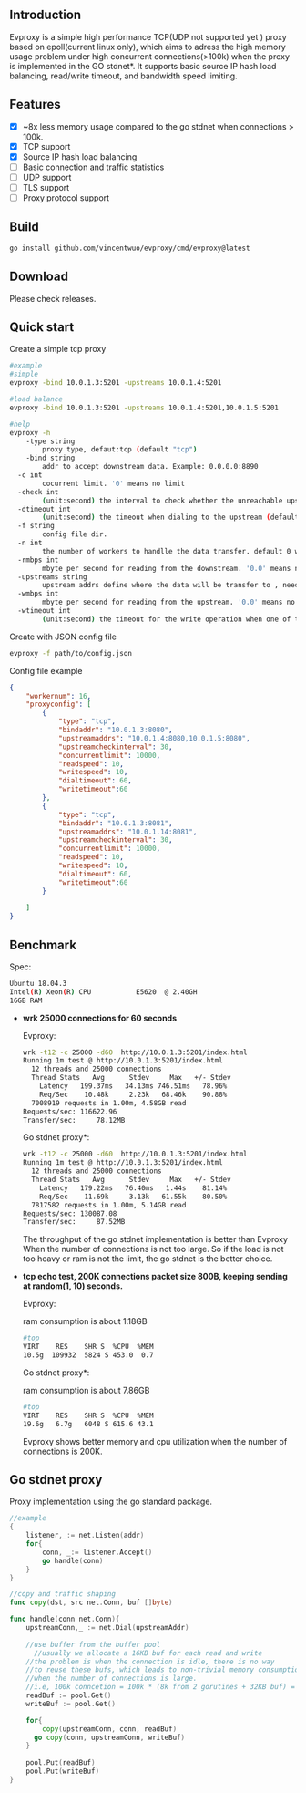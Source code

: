 ## Introduction

Evproxy is a simple high performance TCP(UDP not supported yet ) proxy based on epoll(current linux only), which aims to adress the high memory usage problem under high concurrent connections(>100k) when the proxy is implemented in the GO stdnet*. It supports basic source IP hash load balancing, read/write timeout, and bandwidth speed limiting.
   
## Features

- [x]  ~8x less memory usage compared to the go stdnet when connections > 100k.
- [x]  TCP support
- [x]  Source IP hash load balancing
- [ ]  Basic connection and traffic statistics
- [ ]  UDP support
- [ ]  TLS support
- [ ]  Proxy protocol support

## Build

  ```bash
  go install github.com/vincentwuo/evproxy/cmd/evproxy@latest
  ```

## Download
Please check releases.

## Quick start
Create a simple tcp proxy

```bash
#example
#simple
evproxy -bind 10.0.1.3:5201 -upstreams 10.0.1.4:5201

#load balance
evproxy -bind 10.0.1.3:5201 -upstreams 10.0.1.4:5201,10.0.1.5:5201

#help
evproxy -h
	-type string
        proxy type, defaut:tcp (default "tcp")
	-bind string
        addr to accept downstream data. Example: 0.0.0.0:8890 
  -c int
        cocurrent limit. '0' means no limit
  -check int
        (unit:second) the interval to check whether the unreachable upstream endpoint is back online or not (default 30)
  -dtimeout int
        (unit:second) the timeout when dialing to the upstream (default 15)
  -f string
        config file dir.
  -n int
        the number of workers to handlle the data transfer. default 0 will set it to the number of CPU cores
  -rmbps int
        mbyte per second for reading from the downstream. '0.0' means no limit
  -upstreams string
        upstream addrs define where the data will be transfer to , need to be splited by comma. Example: 1.1.1.1:123, 2.2.2.2:123
  -wmbps int
        mbyte per second for reading from the upstream. '0.0' means no limit
  -wtimeout int
        (unit:second) the timeout for the write operation when one of the peer is closed. (default 30)
```

Create with JSON config file

```bash
evproxy -f path/to/config.json
```

Config file example

```json
{
    "workernum": 16,
    "proxyconfig": [
        {
            "type": "tcp",
            "bindaddr": "10.0.1.3:8080",
            "upstreamaddrs": "10.0.1.4:8080,10.0.1.5:8080",
            "upstreamcheckinterval": 30,
            "concurrentlimit": 10000,
            "readspeed": 10,
            "writespeed": 10,
            "dialtimeout": 60,
            "writetimeout":60
        },
        {
            "type": "tcp",
            "bindaddr": "10.0.1.3:8081",
            "upstreamaddrs": "10.0.1.14:8081",
            "upstreamcheckinterval": 30,
            "concurrentlimit": 10000,
            "readspeed": 10,
            "writespeed": 10,
            "dialtimeout": 60,
            "writetimeout":60
        }
        
    ]
}
```

## Benchmark

Spec:  

```bash
Ubuntu 18.04.3
Intel(R) Xeon(R) CPU           E5620  @ 2.40GH
16GB RAM
```

- **wrk 25000 connections for 60 seconds**
    
    Evproxy:
    
    ```bash
    wrk -t12 -c 25000 -d60  http://10.0.1.3:5201/index.html
    Running 1m test @ http://10.0.1.3:5201/index.html
      12 threads and 25000 connections
      Thread Stats   Avg      Stdev     Max   +/- Stdev
        Latency   199.37ms   34.13ms 746.51ms   78.96%
        Req/Sec    10.48k     2.23k   68.46k    90.88%
      7008919 requests in 1.00m, 4.58GB read
    Requests/sec: 116622.96
    Transfer/sec:     78.12MB
    ```
    
    Go stdnet proxy*:
    
    ```bash
    wrk -t12 -c 25000 -d60  http://10.0.1.3:5201/index.html
    Running 1m test @ http://10.0.1.3:5201/index.html
      12 threads and 25000 connections
      Thread Stats   Avg      Stdev     Max   +/- Stdev
        Latency   179.22ms   76.40ms   1.44s    81.14%
        Req/Sec    11.69k     3.13k   61.55k    80.50%
      7817582 requests in 1.00m, 5.14GB read
    Requests/sec: 130087.08
    Transfer/sec:     87.52MB
    ```
    
    The throughput of the go stdnet implementation is better than Evproxy When the number of connections is not too large. So if the load is not too heavy or ram is not the limit, the go stdnet is the better choice.
    
- **tcp echo test, 200K connections  packet size 800B, keeping sending at random(1, 10) seconds.**
    
    Evproxy:
    
    ram consumption is about 1.18GB 
    
    ```bash
    #top
    VIRT    RES    SHR S  %CPU  %MEM                                
    10.5g  109932  5824 S 453.0  0.7 
    ```
    
    Go stdnet proxy*:
    
    ram consumption is about 7.86GB 
    
    ```bash
    #top
    VIRT    RES    SHR S  %CPU  %MEM                                
    19.6g   6.7g   6048 S 615.6 43.1
    ```
    
    Evproxy shows better memory and cpu utilization when the number of connections is 200K. 

## Go stdnet proxy

Proxy implementation using the go standard package.

```go
//example
{
	listener,_:= net.Listen(addr)
	for{
	    conn, _:= listener.Accept()
		go handle(conn)
	}
}

//copy and traffic shaping
func copy(dst, src net.Conn, buf []byte)

func handle(conn net.Conn){
    upstreamConn,_ := net.Dial(upstreamAddr)
    
    //use buffer from the buffer pool
	  //usually we allocate a 16KB buf for each read and write
    //the problem is when the connection is idle, there is no way
    //to reuse these bufs, which leads to non-trivial memory consumption
    //when the number of connections is large.
    //i.e, 100k conncetion = 100k * (8k from 2 gorutines + 32KB buf) = 3.8GB  
	readBuf := pool.Get()
	writeBuf := pool.Get()

	for{
	    copy(upstreamConn, conn, readBuf)
      go copy(conn, upstreamConn, writeBuf)
	}
    
    pool.Put(readBuf)
    pool.Put(writeBuf)
}

```